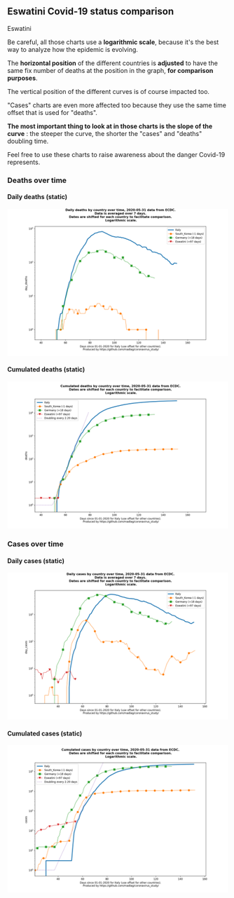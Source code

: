## Eswatini Covid-19 status comparison 

Eswatini



Be careful, all those charts use a **logarithmic scale**, because it's the best way to analyze how the epidemic is evolving.
 
The **horizontal position** of the different countries is **adjusted** to have the same fix number of deaths at the position in the graph, **for comparison purposes**.

The vertical position of the different curves is of course impacted too.

"Cases" charts are even more affected too because they use the same time offset that is used for "deaths".

**The most important thing to look at in those charts is the slope of the curve** : the steeper the curve, the shorter the "cases" and "deaths" doubling time.

Feel free to use these charts to raise awareness about the danger Covid-19 represents. 


 
### Deaths over time
 
#### Daily deaths (static)
![Eswatini covid-19 daily deaths static chart](https://raw.githubusercontent.com/madlag/coronavirus_study/master/notebooks/graphs/2020-05-31/countries/Eswatini/2020-05-31_Eswatini_day_deaths.png "Eswatini covid-19 day_deaths static chart")   
 
#### Cumulated deaths (static)
![Eswatini covid-19 cumulated deaths static chart](https://raw.githubusercontent.com/madlag/coronavirus_study/master/notebooks/graphs/2020-05-31/countries/Eswatini/2020-05-31_Eswatini_deaths.png "Eswatini covid-19 deaths static chart")   

 
### Cases over time
 
#### Daily cases (static)
![Eswatini covid-19 daily cases static chart](https://raw.githubusercontent.com/madlag/coronavirus_study/master/notebooks/graphs/2020-05-31/countries/Eswatini/2020-05-31_Eswatini_day_cases.png "Eswatini covid-19 day_cases static chart")   
 
#### Cumulated cases (static)
![Eswatini covid-19 cumulated cases static chart](https://raw.githubusercontent.com/madlag/coronavirus_study/master/notebooks/graphs/2020-05-31/countries/Eswatini/2020-05-31_Eswatini_cases.png "Eswatini covid-19 cases static chart")   

